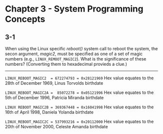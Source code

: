 # Chapter 3 - System Programming Concepts

## 3-1
When using the Linux specific _reboot()_ system call to reboot the system, the secon argument, _magic2_, must be specified as one of a set of magic numbers (e.g., `LINUX_REMOOT_MAGIC2`). What is the significance of these numbers? (Converting them to hexadecimal provieds a clue.)

---

`LINUX_REBOOT_MAGIC2  = 672274793 = 0x28121969` Hex value equates to the 28th of December 1969, Linus Torvolds birthdate

`LINUX_REBOOT_MAGIC2A =  85072278 = 0x05121996` Hex value equates to the 5th of December 1996, Patricia Miranda birthdate

`LINUX REBOOT_MAGIC2B = 369367448 = 0x16041998` Hex value equates to the 16th of April 1998, Daniela Yolanda birthdate

`LINUX_REBOOT_MAGIC2C = 537993216 = 0x20112000` Hex value equates to the 20th of November 2000, Celeste Amanda birthdate
